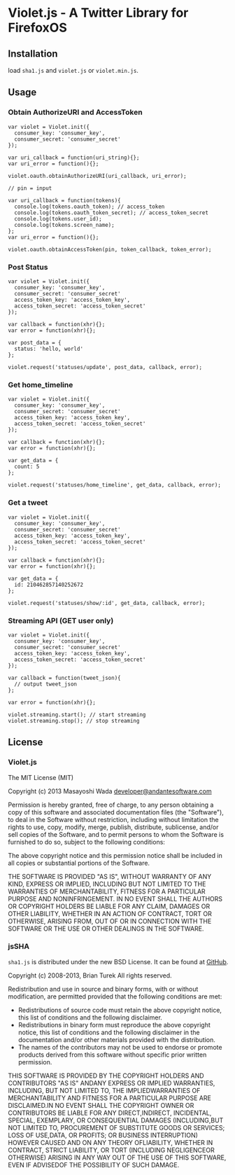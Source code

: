 # Violet.js - A Twitter Library for FirefoxOS

## Installation
load `sha1.js` and `violet.js` or `violet.min.js`.

## Usage
### Obtain AuthorizeURI and AccessToken
    var violet = Violet.init({
      consumer_key: 'consumer_key',
      consumer_secret: 'consumer_secret'
    });
    
    var uri_callback = function(uri_string){};
    var uri_error = function(){};
    
    violet.oauth.obtainAuthorizeURI(uri_callback, uri_error);
    
    // pin = input
    
    var uri_callback = function(tokens){
      console.log(tokens.oauth_token); // access_token
      console.log(tokens.oauth_token_secret); // access_token_secret
      console.log(tokens.user_id);
      console.log(tokens.screen_name);
    };
    var uri_error = function(){};
    
    violet.oauth.obtainAccessToken(pin, token_callback, token_error);

### Post Status
    var violet = Violet.init({
      consumer_key: 'consumer_key',
      consumer_secret: 'consumer_secret'
      access_token_key: 'access_token_key',
      access_token_secret: 'access_token_secret'
    });
    
    var callback = function(xhr){};
    var error = function(xhr){};
    
    var post_data = {
      status: 'hello, world'
    };
    
    violet.request('statuses/update', post_data, callback, error);

### Get home_timeline
    var violet = Violet.init({
      consumer_key: 'consumer_key',
      consumer_secret: 'consumer_secret'
      access_token_key: 'access_token_key',
      access_token_secret: 'access_token_secret'
    });
    
    var callback = function(xhr){};
    var error = function(xhr){};
    
    var get_data = {
      count: 5
    };
    
    violet.request('statuses/home_timeline', get_data, callback, error);

### Get a tweet
    var violet = Violet.init({
      consumer_key: 'consumer_key',
      consumer_secret: 'consumer_secret'
      access_token_key: 'access_token_key',
      access_token_secret: 'access_token_secret'
    });
    
    var callback = function(xhr){};
    var error = function(xhr){};
    
    var get_data = {
      id: 210462857140252672
    };
    
    violet.request('statuses/show/:id', get_data, callback, error);

### Streaming API (GET user only)
    var violet = Violet.init({
      consumer_key: 'consumer_key',
      consumer_secret: 'consumer_secret'
      access_token_key: 'access_token_key',
      access_token_secret: 'access_token_secret'
    });
    
    var callback = function(tweet_json){
      // output tweet_json
    };
    
    var error = function(xhr){};
    
    violet.streaming.start(); // start streaming
    violet.streaming.stop(); // stop streaming

## License
### Violet.js
The MIT License (MIT)

Copyright (c) 2013 Masayoshi Wada <developer@andantesoftware.com>

Permission is hereby granted, free of charge, to any person obtaining a copy
of this software and associated documentation files (the "Software"), to deal
in the Software without restriction, including without limitation the rights
to use, copy, modify, merge, publish, distribute, sublicense, and/or sell
copies of the Software, and to permit persons to whom the Software is
furnished to do so, subject to the following conditions:

The above copyright notice and this permission notice shall be included in
all copies or substantial portions of the Software.

THE SOFTWARE IS PROVIDED "AS IS", WITHOUT WARRANTY OF ANY KIND, EXPRESS OR
IMPLIED, INCLUDING BUT NOT LIMITED TO THE WARRANTIES OF MERCHANTABILITY,
FITNESS FOR A PARTICULAR PURPOSE AND NONINFRINGEMENT. IN NO EVENT SHALL THE
AUTHORS OR COPYRIGHT HOLDERS BE LIABLE FOR ANY CLAIM, DAMAGES OR OTHER
LIABILITY, WHETHER IN AN ACTION OF CONTRACT, TORT OR OTHERWISE, ARISING FROM,
OUT OF OR IN CONNECTION WITH THE SOFTWARE OR THE USE OR OTHER DEALINGS IN
THE SOFTWARE.

### jsSHA 
`sha1.js` is distributed under the new BSD License. It can be found at [GitHub](https://github.com/Caligatio/jsSHA).

Copyright (c) 2008-2013, Brian Turek
All rights reserved.

Redistribution and use in source and binary forms, with or without
modification, are permitted provided that the following conditions are met:

 * Redistributions of source code must retain the above copyright notice, this
   list of conditions and the following disclaimer.
 * Redistributions in binary form must reproduce the above copyright notice,
   this list of conditions and the following disclaimer in the documentation
   and/or other materials provided with the distribution.
 * The names of the contributors may not be used to endorse or promote products
   derived from this software without specific prior written permission.

THIS SOFTWARE IS PROVIDED BY THE COPYRIGHT HOLDERS AND CONTRIBUTORS "AS IS"
ANDANY EXPRESS OR IMPLIED WARRANTIES, INCLUDING, BUT NOT LIMITED TO, THE
IMPLIEDWARRANTIES OF MERCHANTABILITY AND FITNESS FOR A PARTICULAR PURPOSE ARE
DISCLAIMED.IN NO EVENT SHALL THE COPYRIGHT OWNER OR CONTRIBUTORS BE LIABLE FOR
ANY DIRECT,INDIRECT, INCIDENTAL, SPECIAL, EXEMPLARY, OR CONSEQUENTIAL DAMAGES
(INCLUDING,BUT NOT LIMITED TO, PROCUREMENT OF SUBSTITUTE GOODS OR SERVICES;
 LOSS OF USE,DATA, OR PROFITS; OR BUSINESS INTERRUPTION) HOWEVER CAUSED AND ON
ANY THEORY OFLIABILITY, WHETHER IN CONTRACT, STRICT LIABILITY, OR TORT
(INCLUDING NEGLIGENCEOR OTHERWISE) ARISING IN ANY WAY OUT OF THE USE OF THIS
SOFTWARE, EVEN IF ADVISEDOF THE POSSIBILITY OF SUCH DAMAGE.
